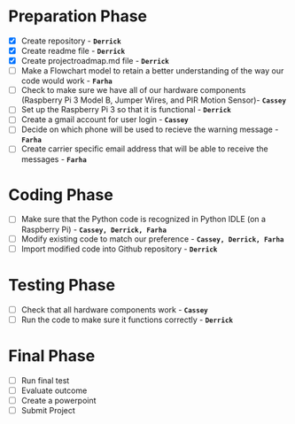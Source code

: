 
# Preparation Phase
- [x] Create repository - **`Derrick`**
- [x] Create readme file - **`Derrick`**
- [x] Create projectroadmap.md file - **`Derrick`**
- [ ] Make a Flowchart model to retain a better understanding of the way our code would work - **`Farha`**
- [ ] Check to make sure we have all of our hardware components (Raspberry Pi 3 Model B, Jumper Wires, and PIR Motion Sensor)- **`Cassey`**
- [ ] Set up the Raspberry Pi 3 so that it is functional - **`Derrick`**
- [ ] Create a gmail account for user login - **`Cassey`**
- [ ] Decide on which phone will be used to recieve the warning message - **`Farha`**
- [ ] Create carrier specific email address that will be able to receive the messages - **`Farha`**

# Coding Phase   
- [ ] Make sure that the Python code is recognized in Python IDLE (on a Raspberry Pi) - **`Cassey, Derrick, Farha`**
- [ ] Modify existing code to match our preference - **`Cassey, Derrick, Farha`**
- [ ] Import modified code into Github repository - **`Derrick`**

# Testing Phase
- [ ] Check that all hardware components work - **`Cassey`**
- [ ] Run the code to make sure it functions correctly - **`Derrick`**

# Final Phase
- [ ] Run final test 
- [ ] Evaluate outcome 
- [ ] Create a powerpoint 
- [ ] Submit Project
